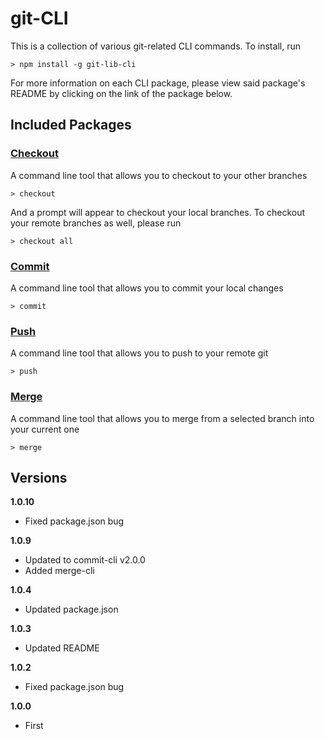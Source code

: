 # git-CLI

This is a collection of various git-related CLI commands. To install, run

    > npm install -g git-lib-cli

For more information on each CLI package, please view said package's README by clicking on the link of the package below.

## Included Packages

### [Checkout](/node_modules/checkout-cli/README.md)

A command line tool that allows you to checkout to your other branches

    > checkout

And a prompt will appear to checkout your local branches. To checkout your remote branches as well, please run

    > checkout all

### [Commit](/node_modules/commit-cli/README.md)

A command line tool that allows you to commit your local changes

    > commit

### [Push](/node_modules/push-cli/README.md)

A command line tool that allows you to push to your remote git

    > push

### [Merge](/node_modules/merge-cli/README.md)

A command line tool that allows you to merge from a selected branch into your current one

    > merge

## Versions
**1.0.10**
* Fixed package.json bug

**1.0.9**
* Updated to commit-cli v2.0.0
* Added merge-cli

**1.0.4**
* Updated package.json

**1.0.3**
* Updated README

**1.0.2**
* Fixed package.json bug

**1.0.0**
* First
